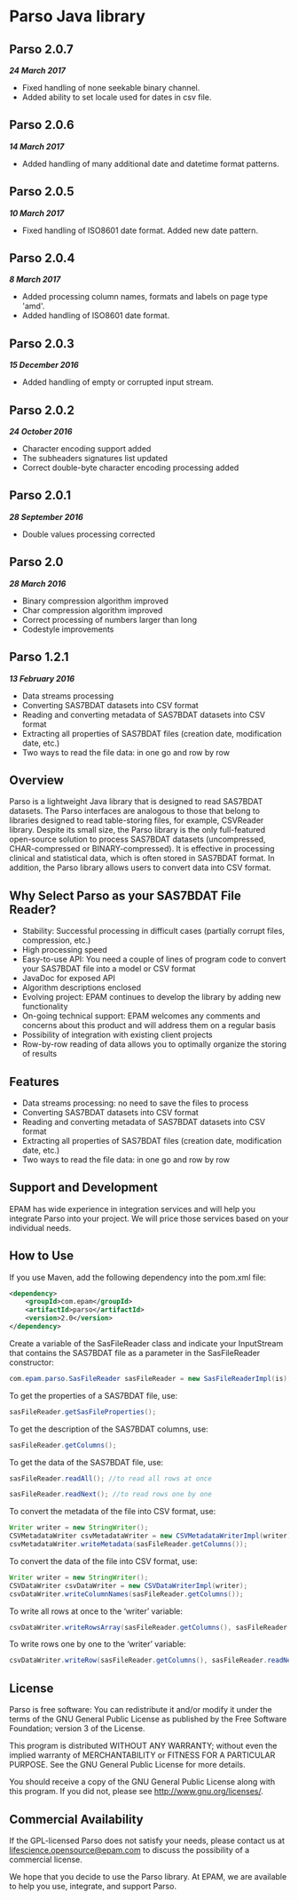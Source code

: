 ﻿# Parso Java library
## Parso 2.0.7
***24 March 2017***

* Fixed handling of none seekable binary channel.
* Added ability to set locale used for dates in csv file.

## Parso 2.0.6
***14 March 2017***

* Added handling of many additional date and datetime format patterns.

## Parso 2.0.5
***10 March 2017***

* Fixed handling of ISO8601 date format. Added new date pattern.

## Parso 2.0.4
***8 March 2017***

* Added processing column names, formats and labels on page type 'amd'.
* Added handling of ISO8601 date format.

## Parso 2.0.3
***15 December 2016***

* Added handling of empty or corrupted input stream.

## Parso 2.0.2
***24 October 2016***

* Character encoding support added
* The subheaders signatures list updated
* Correct double-byte character encoding processing added

## Parso 2.0.1
***28 September 2016***

* Double values processing corrected

## Parso 2.0
***28 March 2016***

* Binary compression algorithm improved
* Char compression algorithm improved
* Correct processing of numbers larger than long
* Codestyle improvements

## Parso 1.2.1
***13 February 2016***

* Data streams processing
* Converting SAS7BDAT datasets into CSV format
* Reading and converting metadata of SAS7BDAT datasets into CSV format
* Extracting all properties of SAS7BDAT files (creation date, modification date, etc.)
* Two ways to read the file data: in one go and row by row

## Overview
Parso is a lightweight Java library that is designed to read SAS7BDAT datasets. The Parso interfaces are analogous to
 those that belong to libraries designed to read table-storing files, for example, CSVReader library. Despite its
 small size, the Parso library is the only full-featured open-source solution to process SAS7BDAT datasets
 (uncompressed, CHAR-compressed or BINARY-compressed). It is effective in processing clinical and statistical data,
 which is often stored in SAS7BDAT format. In addition, the Parso library allows users to convert data into CSV format.

## Why Select Parso as your SAS7BDAT File Reader?
* Stability: Successful processing in difficult cases (partially corrupt files, compression, etc.)
* High processing speed
* Easy-to-use API: You need a couple of lines of program code to convert your SAS7BDAT file into a model or CSV format
* JavaDoc for exposed API
* Algorithm descriptions enclosed
* Evolving project: EPAM continues to develop the library by adding new functionality
* On-going technical support: EPAM welcomes any comments and concerns about this product and will address them on a regular basis
* Possibility of integration with existing client projects
* Row-by-row reading of data allows you to optimally organize the storing of results

## Features
* Data streams processing: no need to save the files to process
* Converting SAS7BDAT datasets into CSV format
* Reading and converting metadata of SAS7BDAT datasets into CSV format
* Extracting all properties of SAS7BDAT files (creation date, modification date, etc.)
* Two ways to read the file data: in one go and row by row

## Support and Development
EPAM has wide experience in integration services and will help you integrate Parso into your project. We will price those services based on your individual needs.

## How to Use
If you use Maven, add the following dependency into the pom.xml file:

```xml
<dependency>
    <groupId>com.epam</groupId>
    <artifactId>parso</artifactId>
    <version>2.0</version>
</dependency>
```

Create a variable of the SasFileReader class and indicate your InputStream that contains the SAS7BDAT file as a parameter in the SasFileReader constructor:
```java
com.epam.parso.SasFileReader sasFileReader = new SasFileReaderImpl(is);
```

To get the properties of a SAS7BDAT file, use:
```java
sasFileReader.getSasFileProperties();
```

To get the description of the SAS7BDAT columns, use:

```java
sasFileReader.getColumns();
```
To get the data of the SAS7BDAT file, use:

```java
sasFileReader.readAll(); //to read all rows at once

sasFileReader.readNext(); //to read rows one by one
```

To convert the metadata of the file into CSV format, use:

```java
Writer writer = new StringWriter();
CSVMetadataWriter csvMetadataWriter = new CSVMetadataWriterImpl(writer);
csvMetadataWriter.writeMetadata(sasFileReader.getColumns());
```
To convert the data of the file into CSV format, use:

```java
Writer writer = new StringWriter();
CSVDataWriter csvDataWriter = new CSVDataWriterImpl(writer);
csvDataWriter.writeColumnNames(sasFileReader.getColumns());
```

To write all rows at once to the ‘writer’ variable:

```java
csvDataWriter.writeRowsArray(sasFileReader.getColumns(), sasFileReader.readAll());
```
To write rows one by one to the ‘writer’ variable:

```java
csvDataWriter.writeRow(sasFileReader.getColumns(), sasFileReader.readNext());
```

## License
Parso is free software: You can redistribute it and/or modify it under the terms of the GNU General Public License as published by the Free Software Foundation; version 3 of the License.

This program is distributed WITHOUT ANY WARRANTY; without even the implied warranty of MERCHANTABILITY or FITNESS FOR A PARTICULAR PURPOSE. See the GNU General Public License for more details.

You should receive a copy of the GNU General Public License along with this program. If you did not, please see http://www.gnu.org/licenses/.

## Commercial Availability
If the GPL-licensed Parso does not satisfy your needs, please contact us at lifescience.opensource@epam.com to discuss the possibility of a commercial license.

We hope that you decide to use the Parso library. At EPAM, we are available to help you use, integrate, and support Parso.

